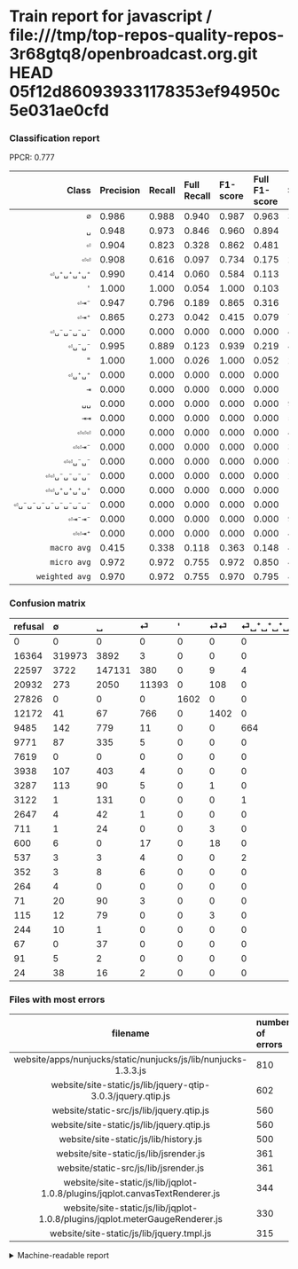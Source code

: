 # Train report for javascript / file:///tmp/top-repos-quality-repos-3r68gtq8/openbroadcast.org.git HEAD 05f12d860939331178353ef94950c5e031ae0cfd

### Classification report

PPCR: 0.777

| Class | Precision | Recall | Full Recall | F1-score | Full F1-score | Support | Full Support | PPCR |
|------:|:----------|:-------|:------------|:---------|:---------|:--------|:-------------|:-----|
| `∅` | 0.986| 0.988| 0.940| 0.987| 0.963| 323869| 340233| 0.952 |
| `␣` | 0.948| 0.973| 0.846| 0.960| 0.894| 151260| 173857| 0.870 |
| `⏎` | 0.904| 0.823| 0.328| 0.862| 0.481| 13840| 34772| 0.398 |
| `⏎⏎` | 0.908| 0.616| 0.097| 0.734| 0.175| 2277| 14449| 0.158 |
| `⏎␣⁺␣⁺␣⁺␣⁺` | 0.990| 0.414| 0.060| 0.584| 0.113| 1603| 11088| 0.145 |
| `'` | 1.000| 1.000| 0.054| 1.000| 0.103| 1602| 29428| 0.054 |
| `⏎⇥⁻` | 0.947| 0.796| 0.189| 0.865| 0.316| 1026| 4313| 0.238 |
| `⏎⇥⁺` | 0.865| 0.273| 0.042| 0.415| 0.079| 707| 4645| 0.152 |
| `⏎␣⁻␣⁻␣⁻␣⁻` | 0.000| 0.000| 0.000| 0.000| 0.000| 429| 10200| 0.042 |
| `⏎␣⁻␣⁻` | 0.995| 0.889| 0.123| 0.939| 0.219| 424| 3071| 0.138 |
| `"` | 1.000| 1.000| 0.026| 1.000| 0.052| 207| 7826| 0.026 |
| `⏎␣⁺␣⁺` | 0.000| 0.000| 0.000| 0.000| 0.000| 144| 3266| 0.044 |
| `⇥` | 0.000| 0.000| 0.000| 0.000| 0.000| 115| 186| 0.618 |
| `␣␣` | 0.000| 0.000| 0.000| 0.000| 0.000| 94| 209| 0.450 |
| `⇥⇥` | 0.000| 0.000| 0.000| 0.000| 0.000| 58| 82| 0.707 |
| `⏎⏎⏎` | 0.000| 0.000| 0.000| 0.000| 0.000| 41| 641| 0.064 |
| `⏎⏎⇥⁻` | 0.000| 0.000| 0.000| 0.000| 0.000| 37| 389| 0.095 |
| `⏎⏎␣⁻␣⁻` | 0.000| 0.000| 0.000| 0.000| 0.000| 37| 104| 0.356 |
| `⏎⏎␣⁻␣⁻␣⁻␣⁻` | 0.000| 0.000| 0.000| 0.000| 0.000| 28| 739| 0.038 |
| `⏎⏎␣⁺␣⁺␣⁺␣⁺` | 0.000| 0.000| 0.000| 0.000| 0.000| 12| 549| 0.022 |
| `⏎␣⁻␣⁻␣⁻␣⁻␣⁻␣⁻␣⁻␣⁻` | 0.000| 0.000| 0.000| 0.000| 0.000| 11| 255| 0.043 |
| `⏎⇥⁻⇥⁻` | 0.000| 0.000| 0.000| 0.000| 0.000| 9| 100| 0.090 |
| `⏎⏎⇥⁺` | 0.000| 0.000| 0.000| 0.000| 0.000| 4| 268| 0.015 |
| `macro avg` | 0.415| 0.338| 0.118| 0.363| 0.148| 497834| 640670| 0.777 |
| `micro avg` | 0.972| 0.972| 0.755| 0.972| 0.850| 497834| 640670| 0.777 |
| `weighted avg` | 0.970| 0.972| 0.755| 0.970| 0.795| 497834| 640670| 0.777 |

### Confusion matrix

|refusal|  ∅| ␣| ⏎| '| ⏎⏎| ⏎␣⁺␣⁺␣⁺␣⁺| ⏎␣⁻␣⁻␣⁻␣⁻| "| ⏎⇥⁺| ⏎⇥⁻| ⏎␣⁺␣⁺| ⏎␣⁻␣⁻| ⏎⏎␣⁻␣⁻␣⁻␣⁻| ⏎⏎⏎| ⏎⏎␣⁺␣⁺␣⁺␣⁺| ⏎⏎⇥⁻| ⏎⏎⇥⁺| ⇥| ␣␣| ⏎␣⁻␣⁻␣⁻␣⁻␣⁻␣⁻␣⁻␣⁻| ⏎⏎␣⁻␣⁻| ⏎⇥⁻⇥⁻| ⇥⇥| 
|:---|:---|:---|:---|:---|:---|:---|:---|:---|:---|:---|:---|:---|:---|:---|:---|:---|:---|:---|:---|:---|:---|:---|:---|
|0 |0 |0 |0 |0 |0 |0 |0 |0 |0 |0 |0 |0 |0 |0 |0 |0 |0 |0 |0 |0 |0 |0 |0 |
|16364 |319973 |3892 |3 |0 |0 |0 |0 |0 |0 |1 |0 |0 |0 |0 |0 |0 |0 |0 |0 |0 |0 |0 |0 |
|22597 |3722 |147131 |380 |0 |9 |4 |0 |0 |8 |6 |0 |0 |0 |0 |0 |0 |0 |0 |0 |0 |0 |0 |0 |
|20932 |273 |2050 |11393 |0 |108 |0 |0 |0 |0 |16 |0 |0 |0 |0 |0 |0 |0 |0 |0 |0 |0 |0 |0 |
|27826 |0 |0 |0 |1602 |0 |0 |0 |0 |0 |0 |0 |0 |0 |0 |0 |0 |0 |0 |0 |0 |0 |0 |0 |
|12172 |41 |67 |766 |0 |1402 |0 |0 |0 |0 |1 |0 |0 |0 |0 |0 |0 |0 |0 |0 |0 |0 |0 |0 |
|9485 |142 |779 |11 |0 |0 |664 |0 |0 |7 |0 |0 |0 |0 |0 |0 |0 |0 |0 |0 |0 |0 |0 |0 |
|9771 |87 |335 |5 |0 |0 |0 |0 |0 |0 |0 |0 |2 |0 |0 |0 |0 |0 |0 |0 |0 |0 |0 |0 |
|7619 |0 |0 |0 |0 |0 |0 |0 |207 |0 |0 |0 |0 |0 |0 |0 |0 |0 |0 |0 |0 |0 |0 |0 |
|3938 |107 |403 |4 |0 |0 |0 |0 |0 |193 |0 |0 |0 |0 |0 |0 |0 |0 |0 |0 |0 |0 |0 |0 |
|3287 |113 |90 |5 |0 |1 |0 |0 |0 |0 |817 |0 |0 |0 |0 |0 |0 |0 |0 |0 |0 |0 |0 |0 |
|3122 |1 |131 |0 |0 |0 |1 |0 |0 |11 |0 |0 |0 |0 |0 |0 |0 |0 |0 |0 |0 |0 |0 |0 |
|2647 |4 |42 |1 |0 |0 |0 |0 |0 |0 |0 |0 |377 |0 |0 |0 |0 |0 |0 |0 |0 |0 |0 |0 |
|711 |1 |24 |0 |0 |3 |0 |0 |0 |0 |0 |0 |0 |0 |0 |0 |0 |0 |0 |0 |0 |0 |0 |0 |
|600 |6 |0 |17 |0 |18 |0 |0 |0 |0 |0 |0 |0 |0 |0 |0 |0 |0 |0 |0 |0 |0 |0 |0 |
|537 |3 |3 |4 |0 |0 |2 |0 |0 |0 |0 |0 |0 |0 |0 |0 |0 |0 |0 |0 |0 |0 |0 |0 |
|352 |3 |8 |6 |0 |0 |0 |0 |0 |0 |20 |0 |0 |0 |0 |0 |0 |0 |0 |0 |0 |0 |0 |0 |
|264 |4 |0 |0 |0 |0 |0 |0 |0 |0 |0 |0 |0 |0 |0 |0 |0 |0 |0 |0 |0 |0 |0 |0 |
|71 |20 |90 |3 |0 |0 |0 |0 |0 |2 |0 |0 |0 |0 |0 |0 |0 |0 |0 |0 |0 |0 |0 |0 |
|115 |12 |79 |0 |0 |3 |0 |0 |0 |0 |0 |0 |0 |0 |0 |0 |0 |0 |0 |0 |0 |0 |0 |0 |
|244 |10 |1 |0 |0 |0 |0 |0 |0 |0 |0 |0 |0 |0 |0 |0 |0 |0 |0 |0 |0 |0 |0 |0 |
|67 |0 |37 |0 |0 |0 |0 |0 |0 |0 |0 |0 |0 |0 |0 |0 |0 |0 |0 |0 |0 |0 |0 |0 |
|91 |5 |2 |0 |0 |0 |0 |0 |0 |0 |2 |0 |0 |0 |0 |0 |0 |0 |0 |0 |0 |0 |0 |0 |
|24 |38 |16 |2 |0 |0 |0 |0 |0 |2 |0 |0 |0 |0 |0 |0 |0 |0 |0 |0 |0 |0 |0 |0 |

### Files with most errors

| filename | number of errors|
|:----:|:-----|
| website/apps/nunjucks/static/nunjucks/js/lib/nunjucks-1.3.3.js | 810 |
| website/site-static/js/lib/jquery-qtip-3.0.3/jquery.qtip.js | 602 |
| website/static-src/js/lib/jquery.qtip.js | 560 |
| website/site-static/js/lib/jquery.qtip.js | 560 |
| website/site-static/js/lib/history.js | 500 |
| website/site-static/js/lib/jsrender.js | 361 |
| website/static-src/js/lib/jsrender.js | 361 |
| website/site-static/js/lib/jqplot-1.0.8/plugins/jqplot.canvasTextRenderer.js | 344 |
| website/site-static/js/lib/jqplot-1.0.8/plugins/jqplot.meterGaugeRenderer.js | 330 |
| website/site-static/js/lib/jquery.tmpl.js | 315 |

<details>
    <summary>Machine-readable report</summary>
```json
{
  "cl_report": {"\"": {"f1-score": 1.0, "precision": 1.0, "recall": 1.0, "support": 207}, "\u0027": {"f1-score": 1.0, "precision": 1.0, "recall": 1.0, "support": 1602}, "macro avg": {"f1-score": 0.36286273339043584, "precision": 0.4148991154455436, "recall": 0.3379236596411711, "support": 497834}, "micro avg": {"f1-score": 0.9717275236323755, "precision": 0.9717275236323755, "recall": 0.9717275236323755, "support": 497834}, "weighted avg": {"f1-score": 0.9698030335261286, "precision": 0.9695665920737104, "recall": 0.9717275236323755, "support": 497834}, "\u21e5": {"f1-score": 0.0, "precision": 0.0, "recall": 0.0, "support": 115}, "\u21e5\u21e5": {"f1-score": 0.0, "precision": 0.0, "recall": 0.0, "support": 58}, "\u2205": {"f1-score": 0.9869100016347077, "precision": 0.9858518324526674, "recall": 0.9879704448403521, "support": 323869}, "\u23ce": {"f1-score": 0.8618003025718609, "precision": 0.9042063492063492, "recall": 0.8231936416184971, "support": 13840}, "\u23ce\u21e5\u207a": {"f1-score": 0.41505376344086015, "precision": 0.8654708520179372, "recall": 0.272984441301273, "support": 707}, "\u23ce\u21e5\u207b": {"f1-score": 0.86500794070937, "precision": 0.9466975666280417, "recall": 0.7962962962962963, "support": 1026}, "\u23ce\u21e5\u207b\u21e5\u207b": {"f1-score": 0.0, "precision": 0.0, "recall": 0.0, "support": 9}, "\u23ce\u23ce": {"f1-score": 0.7338393090813922, "precision": 0.9080310880829016, "recall": 0.6157224418093983, "support": 2277}, "\u23ce\u23ce\u21e5\u207a": {"f1-score": 0.0, "precision": 0.0, "recall": 0.0, "support": 4}, "\u23ce\u23ce\u21e5\u207b": {"f1-score": 0.0, "precision": 0.0, "recall": 0.0, "support": 37}, "\u23ce\u23ce\u23ce": {"f1-score": 0.0, "precision": 0.0, "recall": 0.0, "support": 41}, "\u23ce\u23ce\u2423\u207a\u2423\u207a\u2423\u207a\u2423\u207a": {"f1-score": 0.0, "precision": 0.0, "recall": 0.0, "support": 12}, "\u23ce\u23ce\u2423\u207b\u2423\u207b": {"f1-score": 0.0, "precision": 0.0, "recall": 0.0, "support": 37}, "\u23ce\u23ce\u2423\u207b\u2423\u207b\u2423\u207b\u2423\u207b": {"f1-score": 0.0, "precision": 0.0, "recall": 0.0, "support": 28}, "\u23ce\u2423\u207a\u2423\u207a": {"f1-score": 0.0, "precision": 0.0, "recall": 0.0, "support": 144}, "\u23ce\u2423\u207a\u2423\u207a\u2423\u207a\u2423\u207a": {"f1-score": 0.5839929639401935, "precision": 0.9895678092399404, "recall": 0.41422333125389893, "support": 1603}, "\u23ce\u2423\u207b\u2423\u207b": {"f1-score": 0.9389788293897884, "precision": 0.9947229551451188, "recall": 0.8891509433962265, "support": 424}, "\u23ce\u2423\u207b\u2423\u207b\u2423\u207b\u2423\u207b": {"f1-score": 0.0, "precision": 0.0, "recall": 0.0, "support": 429}, "\u23ce\u2423\u207b\u2423\u207b\u2423\u207b\u2423\u207b\u2423\u207b\u2423\u207b\u2423\u207b\u2423\u207b": {"f1-score": 0.0, "precision": 0.0, "recall": 0.0, "support": 11}, "\u2423": {"f1-score": 0.9602597572118522, "precision": 0.9481312024745457, "recall": 0.972702631230993, "support": 151260}, "\u2423\u2423": {"f1-score": 0.0, "precision": 0.0, "recall": 0.0, "support": 94}},
  "cl_report_full": {"\"": {"f1-score": 0.051537408191211255, "precision": 1.0, "recall": 0.026450293892154357, "support": 7826}, "\u0027": {"f1-score": 0.10325491459877538, "precision": 1.0, "recall": 0.05443795025146119, "support": 29428}, "macro avg": {"f1-score": 0.14758770041162123, "precision": 0.4148991154455436, "recall": 0.11764868000170577, "support": 640670}, "micro avg": {"f1-score": 0.8498151960818758, "precision": 0.9717275236323755, "recall": 0.7550829600262225, "support": 640670}, "weighted avg": {"f1-score": 0.7950279352224815, "precision": 0.9430816459681143, "recall": 0.7550829600262225, "support": 640670}, "\u21e5": {"f1-score": 0.0, "precision": 0.0, "recall": 0.0, "support": 186}, "\u21e5\u21e5": {"f1-score": 0.0, "precision": 0.0, "recall": 0.0, "support": 82}, "\u2205": {"f1-score": 0.9626172160566067, "precision": 0.9858518324526674, "recall": 0.9404525722078693, "support": 340233}, "\u23ce": {"f1-score": 0.4810014354470995, "precision": 0.9042063492063492, "recall": 0.3276486828482687, "support": 34772}, "\u23ce\u21e5\u207a": {"f1-score": 0.07929334428923582, "precision": 0.8654708520179372, "recall": 0.04155005382131324, "support": 4645}, "\u23ce\u21e5\u207b": {"f1-score": 0.31568778979907264, "precision": 0.9466975666280417, "recall": 0.1894273127753304, "support": 4313}, "\u23ce\u21e5\u207b\u21e5\u207b": {"f1-score": 0.0, "precision": 0.0, "recall": 0.0, "support": 100}, "\u23ce\u23ce": {"f1-score": 0.17532670543362722, "precision": 0.9080310880829016, "recall": 0.09703093639698249, "support": 14449}, "\u23ce\u23ce\u21e5\u207a": {"f1-score": 0.0, "precision": 0.0, "recall": 0.0, "support": 268}, "\u23ce\u23ce\u21e5\u207b": {"f1-score": 0.0, "precision": 0.0, "recall": 0.0, "support": 389}, "\u23ce\u23ce\u23ce": {"f1-score": 0.0, "precision": 0.0, "recall": 0.0, "support": 641}, "\u23ce\u23ce\u2423\u207a\u2423\u207a\u2423\u207a\u2423\u207a": {"f1-score": 0.0, "precision": 0.0, "recall": 0.0, "support": 549}, "\u23ce\u23ce\u2423\u207b\u2423\u207b": {"f1-score": 0.0, "precision": 0.0, "recall": 0.0, "support": 104}, "\u23ce\u23ce\u2423\u207b\u2423\u207b\u2423\u207b\u2423\u207b": {"f1-score": 0.0, "precision": 0.0, "recall": 0.0, "support": 739}, "\u23ce\u2423\u207a\u2423\u207a": {"f1-score": 0.0, "precision": 0.0, "recall": 0.0, "support": 3266}, "\u23ce\u2423\u207a\u2423\u207a\u2423\u207a\u2423\u207a": {"f1-score": 0.11293477336508206, "precision": 0.9895678092399404, "recall": 0.05988455988455989, "support": 11088}, "\u23ce\u2423\u207b\u2423\u207b": {"f1-score": 0.2185507246376812, "precision": 0.9947229551451188, "recall": 0.12276131553239987, "support": 3071}, "\u23ce\u2423\u207b\u2423\u207b\u2423\u207b\u2423\u207b": {"f1-score": 0.0, "precision": 0.0, "recall": 0.0, "support": 10200}, "\u23ce\u2423\u207b\u2423\u207b\u2423\u207b\u2423\u207b\u2423\u207b\u2423\u207b\u2423\u207b\u2423\u207b": {"f1-score": 0.0, "precision": 0.0, "recall": 0.0, "support": 255}, "\u2423": {"f1-score": 0.8943127976488966, "precision": 0.9481312024745457, "recall": 0.8462759624288927, "support": 173857}, "\u2423\u2423": {"f1-score": 0.0, "precision": 0.0, "recall": 0.0, "support": 209}},
  "ppcr": 0.7770521485320055
}
```
</details>
